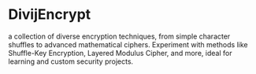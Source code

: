 # DivijEncrypt
a collection of diverse encryption techniques, from simple character shuffles to advanced mathematical ciphers. Experiment with methods like Shuffle-Key Encryption, Layered Modulus Cipher, and more, ideal for learning and custom security projects.
